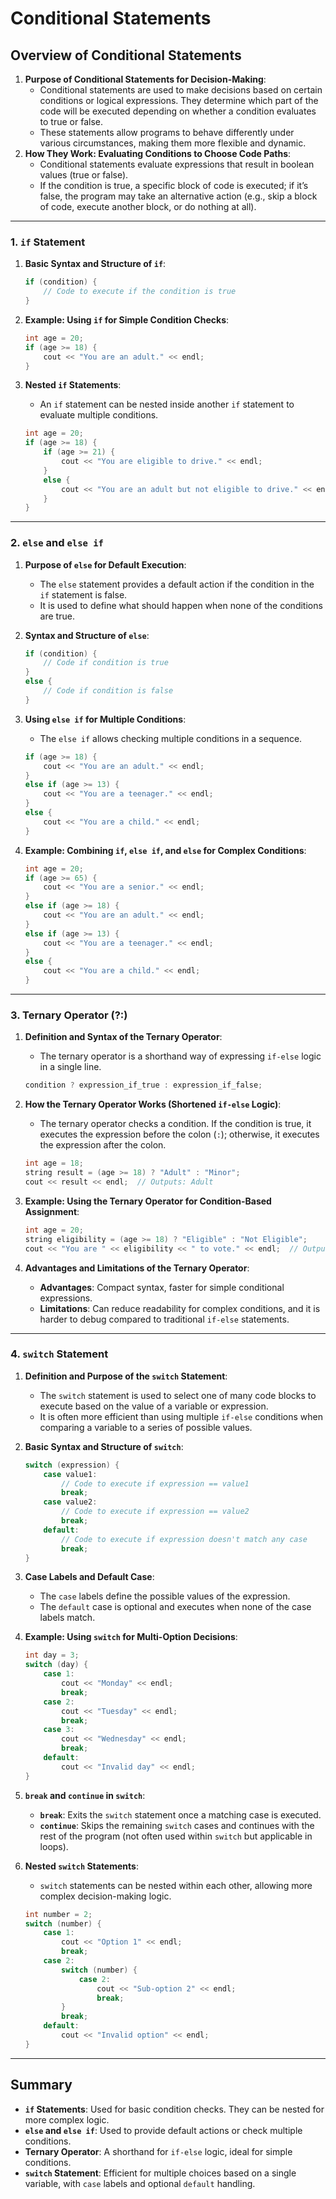 # Conditional Statements

## **Overview of Conditional Statements**

1. **Purpose of Conditional Statements for Decision-Making**:
   * Conditional statements are used to make decisions based on certain conditions or logical expressions. They determine which part of the code will be executed depending on whether a condition evaluates to true or false.
   * These statements allow programs to behave differently under various circumstances, making them more flexible and dynamic.
2. **How They Work: Evaluating Conditions to Choose Code Paths**:
   * Conditional statements evaluate expressions that result in boolean values (true or false).
   * If the condition is true, a specific block of code is executed; if it’s false, the program may take an alternative action (e.g., skip a block of code, execute another block, or do nothing at all).

***

### **1. `if` Statement**

1.  **Basic Syntax and Structure of `if`**:

    ```cpp
    if (condition) {
        // Code to execute if the condition is true
    }
    ```
2.  **Example: Using `if` for Simple Condition Checks**:

    ```cpp
    int age = 20;
    if (age >= 18) {
        cout << "You are an adult." << endl;
    }
    ```
3.  **Nested `if` Statements**:

    * An `if` statement can be nested inside another `if` statement to evaluate multiple conditions.

    ```cpp
    int age = 20;
    if (age >= 18) {
        if (age >= 21) {
            cout << "You are eligible to drive." << endl;
        }
        else {
            cout << "You are an adult but not eligible to drive." << endl;
        }
    }
    ```

***

### **2. `else` and `else if`**

1. **Purpose of `else` for Default Execution**:
   * The `else` statement provides a default action if the condition in the `if` statement is false.
   * It is used to define what should happen when none of the conditions are true.
2.  **Syntax and Structure of `else`**:

    ```cpp
    if (condition) {
        // Code if condition is true
    }
    else {
        // Code if condition is false
    }
    ```
3.  **Using `else if` for Multiple Conditions**:

    * The `else if` allows checking multiple conditions in a sequence.

    ```cpp
    if (age >= 18) {
        cout << "You are an adult." << endl;
    }
    else if (age >= 13) {
        cout << "You are a teenager." << endl;
    }
    else {
        cout << "You are a child." << endl;
    }
    ```
4.  **Example: Combining `if`, `else if`, and `else` for Complex Conditions**:

    ```cpp
    int age = 20;
    if (age >= 65) {
        cout << "You are a senior." << endl;
    }
    else if (age >= 18) {
        cout << "You are an adult." << endl;
    }
    else if (age >= 13) {
        cout << "You are a teenager." << endl;
    }
    else {
        cout << "You are a child." << endl;
    }
    ```

***

### **3. Ternary Operator (?:)**

1.  **Definition and Syntax of the Ternary Operator**:

    * The ternary operator is a shorthand way of expressing `if-else` logic in a single line.

    ```cpp
    condition ? expression_if_true : expression_if_false;
    ```
2.  **How the Ternary Operator Works (Shortened `if-else` Logic)**:

    * The ternary operator checks a condition. If the condition is true, it executes the expression before the colon (`:`); otherwise, it executes the expression after the colon.

    ```cpp
    int age = 18;
    string result = (age >= 18) ? "Adult" : "Minor";
    cout << result << endl;  // Outputs: Adult
    ```
3.  **Example: Using the Ternary Operator for Condition-Based Assignment**:

    ```cpp
    int age = 20;
    string eligibility = (age >= 18) ? "Eligible" : "Not Eligible";
    cout << "You are " << eligibility << " to vote." << endl;  // Outputs: You are Eligible to vote.
    ```
4. **Advantages and Limitations of the Ternary Operator**:
   * **Advantages**: Compact syntax, faster for simple conditional expressions.
   * **Limitations**: Can reduce readability for complex conditions, and it is harder to debug compared to traditional `if-else` statements.

***

### **4. `switch` Statement**

1. **Definition and Purpose of the `switch` Statement**:
   * The `switch` statement is used to select one of many code blocks to execute based on the value of a variable or expression.
   * It is often more efficient than using multiple `if-else` conditions when comparing a variable to a series of possible values.
2.  **Basic Syntax and Structure of `switch`**:

    ```cpp
    switch (expression) {
        case value1:
            // Code to execute if expression == value1
            break;
        case value2:
            // Code to execute if expression == value2
            break;
        default:
            // Code to execute if expression doesn't match any case
            break;
    }
    ```
3. **Case Labels and Default Case**:
   * The `case` labels define the possible values of the expression.
   * The `default` case is optional and executes when none of the case labels match.
4.  **Example: Using `switch` for Multi-Option Decisions**:

    ```cpp
    int day = 3;
    switch (day) {
        case 1:
            cout << "Monday" << endl;
            break;
        case 2:
            cout << "Tuesday" << endl;
            break;
        case 3:
            cout << "Wednesday" << endl;
            break;
        default:
            cout << "Invalid day" << endl;
    }
    ```
5. **`break` and `continue` in `switch`**:
   * **`break`**: Exits the `switch` statement once a matching case is executed.
   * **`continue`**: Skips the remaining `switch` cases and continues with the rest of the program (not often used within `switch` but applicable in loops).
6.  **Nested `switch` Statements**:

    * `switch` statements can be nested within each other, allowing more complex decision-making logic.

    ```cpp
    int number = 2;
    switch (number) {
        case 1:
            cout << "Option 1" << endl;
            break;
        case 2:
            switch (number) {
                case 2:
                    cout << "Sub-option 2" << endl;
                    break;
            }
            break;
        default:
            cout << "Invalid option" << endl;
    }
    ```

***

## **Summary**

* **`if` Statements**: Used for basic condition checks. They can be nested for more complex logic.
* **`else` and `else if`**: Used to provide default actions or check multiple conditions.
* **Ternary Operator**: A shorthand for `if-else` logic, ideal for simple conditions.
* **`switch` Statement**: Efficient for multiple choices based on a single variable, with `case` labels and optional `default` handling.
